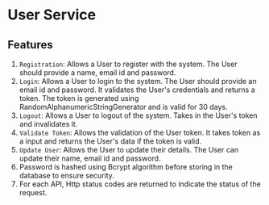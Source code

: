 # User Service

## Features
1. `Registration`: Allows a User to register with the system. The User should provide a name, email id and password.
2. `Login`: Allows a User to login to the system. The User should provide an email id and password. It validates the User's credentials and returns a token. The token is generated using RandomAlphanumericStringGenerator and is valid for 30 days.
3. `Logout`: Allows a User to logout of the system. Takes in the User's token and invalidates it.
4. `Validate Token`: Allows the validation of the User token. It takes token as a input and returns the User's data if the token is valid.
5. `Update User`: Allows the User to update their details. The User can update their name, email id and password.
6. Password is hashed using Bcrypt algorithm before storing in the database to ensure security.
7. For each API, Http status codes are returned to indicate the status of the request.
